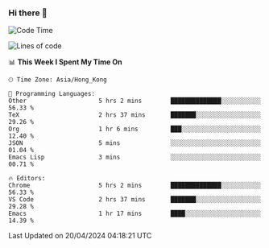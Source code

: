 ### Hi there 👋

<!--
**nicehiro/nicehiro** is a ✨ _special_ ✨ repository because its `README.md` (this file) appears on your GitHub profile.

Here are some ideas to get you started:

- 🔭 I’m currently working on ...
- 🌱 I’m currently learning ...
- 👯 I’m looking to collaborate on ...
- 🤔 I’m looking for help with ...
- 💬 Ask me about ...
- 📫 How to reach me: ...
- 😄 Pronouns: ...
- ⚡ Fun fact: ...
-->

<!--START_SECTION:waka-->
![Code Time](http://img.shields.io/badge/Code%20Time-313%20hrs%2032%20mins-blue)

![Lines of code](https://img.shields.io/badge/From%20Hello%20World%20I%27ve%20Written-2.6%20million%20lines%20of%20code-blue)

📊 **This Week I Spent My Time On** 

```text
🕑︎ Time Zone: Asia/Hong_Kong

💬 Programming Languages: 
Other                    5 hrs 2 mins        ██████████████░░░░░░░░░░░   56.33 % 
TeX                      2 hrs 37 mins       ███████░░░░░░░░░░░░░░░░░░   29.26 % 
Org                      1 hr 6 mins         ███░░░░░░░░░░░░░░░░░░░░░░   12.40 % 
JSON                     5 mins              ░░░░░░░░░░░░░░░░░░░░░░░░░   01.04 % 
Emacs Lisp               3 mins              ░░░░░░░░░░░░░░░░░░░░░░░░░   00.71 % 

🔥 Editors: 
Chrome                   5 hrs 2 mins        ██████████████░░░░░░░░░░░   56.33 % 
VS Code                  2 hrs 37 mins       ███████░░░░░░░░░░░░░░░░░░   29.28 % 
Emacs                    1 hr 17 mins        ████░░░░░░░░░░░░░░░░░░░░░   14.39 % 
```


 Last Updated on 20/04/2024 04:18:21 UTC
<!--END_SECTION:waka-->

